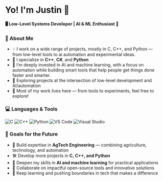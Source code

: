 # Yo! I'm Justin 👋

**🖥️ Low-Level Systems Developer | AI & ML Enthusiast 🤖**

### 🧠 About Me

- 💡 I work on a wide range of projects, mostly in C, C++, and Python — from low-level tools to ai automation and experimental ideas.
- 🧰 I specialize in **C++**, **C#**, and **Python**
- 🎯 I’m deeply invested in AI and machine learning, with a focus on automation while building smart tools that help people get things done faster and smarter.
- 🧪 Exploring projects at the intersection of low-level development and AI/automation
- 📂 Most of my work lives here — from tools to experiments, feel free to explore!

### 💻 Languages & Tools
![C](https://img.shields.io/badge/C-00599C?style=flat&logo=c&logoColor=white)
![C++](https://img.shields.io/badge/C++-00599C?style=flat&logo=c%2B%2B&logoColor=white)
![Python](https://img.shields.io/badge/Python-3776AB?style=flat&logo=python&logoColor=white)
![VS Code](https://img.shields.io/badge/VS_Code-007ACC?style=flat&logo=visual-studio-code&logoColor=white)
![Visual Studio](https://img.shields.io/badge/VS-5C2D91?style=flat&logo=visualstudio&logoColor=white)

### 🎯 Goals for the Future
- 🌱 Build expertise in **AgTech Engineering** — combining agriculture, technology, and automation  
- 🛠️ Develop more projects in **C, C++, and Python**  
- 🤖 Deepen my skills in **AI and machine learning** for practical applications  
- 👥 Collaborate on impactful open-source tools and innovative solutions  
- 🚀 Keep learning and pushing boundaries in tech that makes a difference
